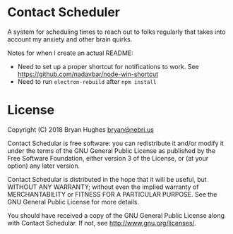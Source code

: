 # Contact Scheduler

A system for scheduling times to reach out to folks regularly that takes into account my anxiety and other brain quirks.

Notes for when I create an actual README:

- Need to set up a proper shortcut for notifications to work. See https://github.com/nadavbar/node-win-shortcut
- Need to run `electron-rebuild` after `npm install`

# License

Copyright (C) 2018 Bryan Hughes <bryan@nebri.us>

Contact Schedular is free software: you can redistribute it and/or modify
it under the terms of the GNU General Public License as published by
the Free Software Foundation, either version 3 of the License, or
(at your option) any later version.

Contact Schedular is distributed in the hope that it will be useful,
but WITHOUT ANY WARRANTY; without even the implied warranty of
MERCHANTABILITY or FITNESS FOR A PARTICULAR PURPOSE.  See the
GNU General Public License for more details.

You should have received a copy of the GNU General Public License
along with Contact Schedular.  If not, see <http://www.gnu.org/licenses/>.
